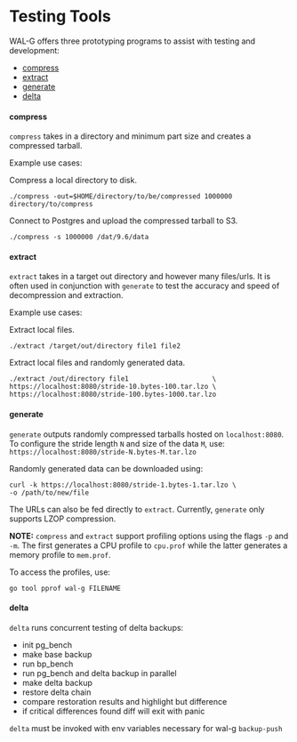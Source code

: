 # Testing Tools

WAL-G offers three prototyping programs to assist with testing and development:

* [compress](#compress)
* [extract](#extract)
* [generate](#generate)
* [delta](#delta)


#### compress

`compress` takes in a directory and minimum part size and creates a compressed tarball.

Example use cases:

Compress a local directory to disk.

```
./compress -out=$HOME/directory/to/be/compressed 1000000 directory/to/compress
```

Connect to Postgres and upload the compressed tarball to S3.

```
./compress -s 1000000 /dat/9.6/data
```

#### extract

`extract` takes in a target out directory and however many files/urls. It is often used in conjunction with `generate` to test the accuracy and speed of decompression and extraction.

Example use cases:

Extract local files.

```
./extract /target/out/directory file1 file2 
```

Extract local files and randomly generated data.

```
./extract /out/directory file1                     \
https://localhost:8080/stride-10.bytes-100.tar.lzo \
https://localhost:8080/stride-100.bytes-1000.tar.lzo
```

#### generate

`generate` outputs randomly compressed tarballs hosted on `localhost:8080`. To configure the stride length `N` and size of the data `M`, use: `https://localhost:8080/stride-N.bytes-M.tar.lzo`

Randomly generated data can be downloaded using:

```
curl -k https://localhost:8080/stride-1.bytes-1.tar.lzo \
-o /path/to/new/file
```
The URLs can also be fed directly to `extract`. Currently, `generate` only supports LZOP compression.


**NOTE:** `compress` and `extract` support profiling options using the flags `-p` and `-m`. The first generates a CPU profile to `cpu.prof` while the latter generates a memory profile to `mem.prof`.

To access the profiles, use:

```
go tool pprof wal-g FILENAME
```

#### delta

`delta` runs concurrent testing of delta backups:
- init pg_bench
- make base backup
- run bp_bench
- run pg_bench and delta backup in parallel
- make delta backup
- restore delta chain
- compare restoration results and highlight but difference
- if critical differences found diff will exit with panic

`delta` must be invoked with env variables necessary for wal-g `backup-push`